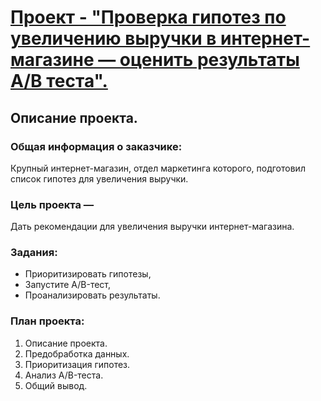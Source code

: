 # [Проект - "Проверка гипотез по увеличению выручки в интернет-магазине — оценить результаты A/B теста".](https://github.com/usr036943/yandex_practicum_projects/blob/main/5.%20Проверка%20гипотез%20по%20увеличению%20выручки%20в%20интернет-магазине%20—%20оценить%20результаты%20AB%20теста/5.%20Проверка%20гипотез%20по%20увеличению%20выручки%20в%20интернет-магазине%20—%20оценить%20результаты%20AB%20теста.ipynb)
## Описание проекта.
### Общая информация о заказчике: 
Крупный интернет-магазин, отдел маркетинга которого, подготовил список гипотез для увеличения выручки.

### Цель проекта — 
Дать рекомендации для увеличения выручки интернет-магазина.

### Задания:

- Приоритизировать гипотезы,
- Запустите A/B-тест,
- Проанализировать результаты.

### План проекта:

1. Описание проекта.
2. Предобработка данных.
3. Приоритизация гипотез.
4. Анализ A/B-теста.
5. Общий вывод.
